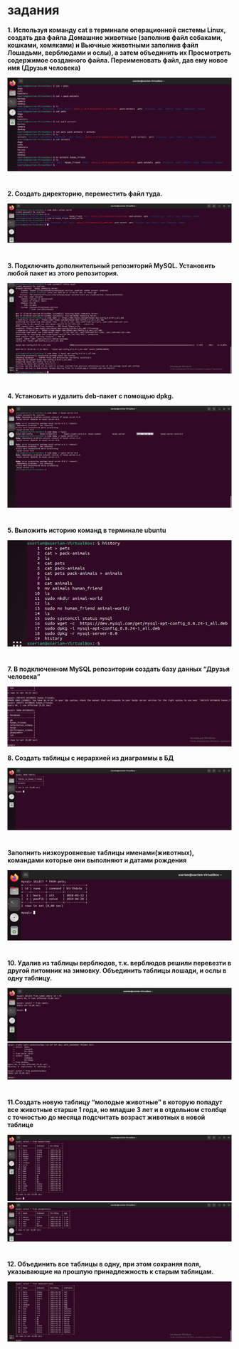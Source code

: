 # задания

**1. Используя команду cat в терминале операционной системы Linux, создать два файла Домашние животные (заполнив файл собаками, кошками, хомяками) и Вьючные животными заполнив файл Лошадьми, верблюдами и ослы), а затем объединить их Просмотреть содержимое созданного файла. Переименовать файл, дав ему новое имя (Друзья человека)**

![ ](task-1.png)

#

**2. Создать директорию, переместить файл туда.**

![ ](task-2.png)

#

**3. Подключить дополнительный репозиторий MySQL. Установить любой пакет из этого репозитория.**

![ ](task-3.png)

#

**4. Установить и удалить deb-пакет с помощью dpkg.**

![ ](task-4.png)
#

**5. Выложить историю команд в терминале ubuntu**

![ ](task-5.png)

#

**7. В подключенном MySQL репозитории создать базу данных “Друзья человека”**

![ ](task-7.png)

**8. Создать таблицы с иерархией из диаграммы в БД**

![ ](task-8.png)

#

**Заполнить низкоуровневые таблицы именами(животных), командами которые они выполняют и датами рождения**

![](task-9.png)

#
**10. Удалив из таблицы верблюдов, т.к. верблюдов решили перевезти в другой питомник на зимовку. Объединить таблицы лошади, и ослы в одну таблицу.**

![](task-10.png)
![](task-10.1.png)

#

**11.Создать новую таблицу “молодые животные” в которую попадут все животные старше 1 года, но младше 3 лет и в отдельном столбце с точностью до месяца подсчитать возраст животных в новой таблице**

![](task-11.png)
![](task-11.1.png)

#

**12. Объединить все таблицы в одну, при этом сохраняя поля, указывающие на прошлую принадлежность к старым таблицам.**

![](task-12.png)

